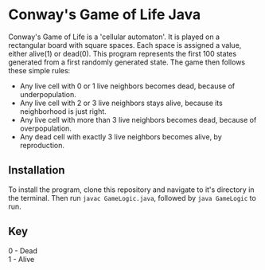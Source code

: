 # Conway's Game of Life Java

Conway's Game of Life is a 'cellular automaton'. It is played on a rectangular board with square spaces. Each space is assigned a value, either alive(1) or dead(0). This program represents the first 100 states generated from a first randomly generated state. The game then follows these simple rules:
* Any live cell with 0 or 1 live neighbors becomes dead, because of underpopulation.
* Any live cell with 2 or 3 live neighbors stays alive, because its neighborhood is just right.
* Any live cell with more than 3 live neighbors becomes dead, because of overpopulation.
* Any dead cell with exactly 3 live neighbors becomes alive, by reproduction.

Installation
------------

To install the program, clone this repository and navigate to it's directory in the terminal. Then run `javac GameLogic.java`, followed by `java GameLogic` to run.

Key
----

0 - Dead  
1 - Alive
